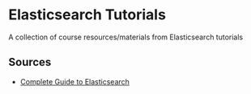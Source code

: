 # Elasticsearch Tutorials

A collection of course resources/materials from Elasticsearch tutorials

## Sources

- [Complete Guide to Elasticsearch](https://www.udemy.com/share/101W9q3@7GbPij6wsey_2VAzJvYDshqHGeZkOISo0hTCx8ltULkgRF4ukQNqaCaDa6PGqX1k/)

